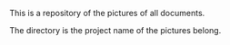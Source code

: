 This is a repository of the pictures of all documents.

The directory is the project name of the pictures belong.
